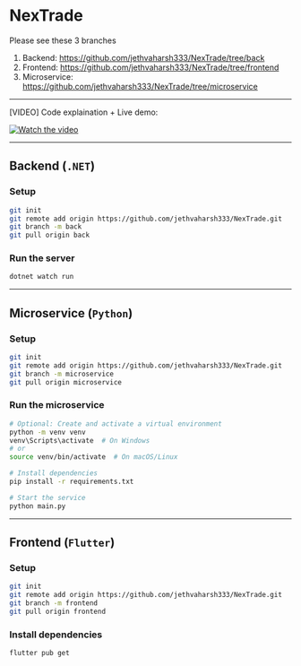 # NexTrade

Please see these 3 branches
1) Backend: https://github.com/jethvaharsh333/NexTrade/tree/back
2) Frontend: https://github.com/jethvaharsh333/NexTrade/tree/frontend
3) Microservice: https://github.com/jethvaharsh333/NexTrade/tree/microservice

----

[VIDEO] Code explaination + Live demo:

[![Watch the video](https://drive.google.com/uc?export=view&id=1WeHf2Y9V8LJSYLmCzmR166GW-kGC_8oQ)](https://drive.google.com/file/d/1oW49mj0_LWxwBWgNYOULSeCWsgR89Zbz/view?usp=sharing)

----
## Backend (`.NET`)

### Setup

```bash
git init
git remote add origin https://github.com/jethvaharsh333/NexTrade.git
git branch -m back
git pull origin back
```

### Run the server

```bash
dotnet watch run
```

---

## Microservice (`Python`)

### Setup

```bash
git init
git remote add origin https://github.com/jethvaharsh333/NexTrade.git
git branch -m microservice
git pull origin microservice
```

### Run the microservice

```bash
# Optional: Create and activate a virtual environment
python -m venv venv
venv\Scripts\activate  # On Windows
# or
source venv/bin/activate  # On macOS/Linux

# Install dependencies
pip install -r requirements.txt

# Start the service
python main.py
```

---

## Frontend (`Flutter`)

### Setup

```bash
git init
git remote add origin https://github.com/jethvaharsh333/NexTrade.git
git branch -m frontend
git pull origin frontend
```

### Install dependencies

```bash
flutter pub get
```

